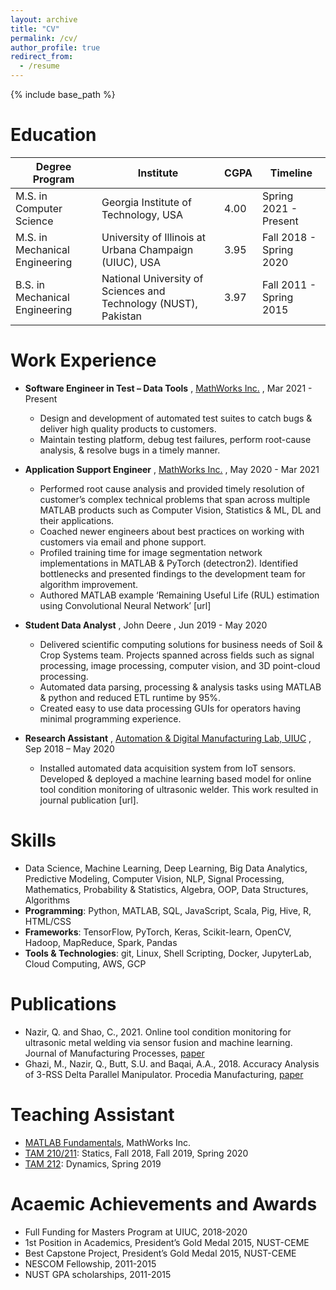 ```yaml
---
layout: archive
title: "CV"
permalink: /cv/
author_profile: true
redirect_from:
  - /resume
---
```


{% include base_path %}

Education
======

| Degree Program                 	| Institute                                                       	| CGPA 	| Timeline                	|
|--------------------------------	|-----------------------------------------------------------------	|------	|-------------------------	|
| M.S. in Computer Science       	| Georgia Institute of Technology, USA                            	| 4.00 	| Spring 2021 - Present   	|
| M.S. in Mechanical Engineering 	| University of Illinois at Urbana Champaign (UIUC), USA          	| 3.95 	| Fall 2018 - Spring 2020 	|
| B.S. in Mechanical Engineering 	| National University of Sciences and Technology (NUST), Pakistan 	| 3.97 	| Fall 2011 - Spring 2015 	|

Work Experience
======

* **Software Engineer in Test – Data Tools** , [MathWorks Inc.](https://www.mathworks.com/) , Mar 2021 - Present
  *	Design and development of automated test suites to catch bugs & deliver high quality products to customers. 
  *	Maintain testing platform, debug test failures, perform root-cause analysis, & resolve bugs in a timely manner.
* **Application Support Engineer** , [MathWorks Inc.](https://www.mathworks.com/) , May 2020 - Mar 2021
  * Performed root cause analysis and provided timely resolution of customer’s complex technical problems that span across multiple MATLAB products such as Computer Vision, Statistics & ML, DL and their applications.
  * Coached newer engineers about best practices on working with customers via email and phone support. 
  * Profiled training time for image segmentation network implementations in MATLAB & PyTorch (detectron2). Identified bottlenecks and presented findings to the development team for algorithm improvement. 
  * Authored MATLAB example ‘Remaining Useful Life (RUL) estimation using Convolutional Neural Network’ [url]

*  **Student Data Analyst** , John Deere , Jun 2019 - May 2020
    *  Delivered scientific computing solutions for business needs of Soil & Crop Systems team. Projects spanned across fields such as signal processing, image processing, computer vision, and 3D point-cloud processing. 
    *  Automated data parsing, processing & analysis tasks using MATLAB & python and reduced ETL runtime by 95%.
    *  Created easy to use data processing GUIs for operators having minimal programming experience.

* **Research Assistant** , [Automation & Digital Manufacturing Lab, UIUC](https://shaolab.mechse.illinois.edu/) , Sep 2018 – May 2020
  * Installed automated data acquisition system from IoT sensors. Developed & deployed a machine learning based model for online tool condition monitoring of ultrasonic welder. This work resulted in journal publication [url]. 
  
Skills
======
* Data Science, Machine Learning, Deep Learning, Big Data Analytics, Predictive Modeling, Computer Vision, NLP, Signal Processing, Mathematics, Probability & Statistics, Algebra, OOP, Data Structures, Algorithms
* **Programming**: Python, MATLAB, SQL, JavaScript, Scala, Pig, Hive, R, HTML/CSS
* **Frameworks**: TensorFlow, PyTorch, Keras, Scikit-learn, OpenCV, Hadoop, MapReduce, Spark, Pandas
* **Tools & Technologies**: git, Linux, Shell Scripting, Docker, JupyterLab, Cloud Computing, AWS, GCP

Publications
======
* Nazir, Q. and Shao, C., 2021. Online tool condition monitoring for ultrasonic metal welding via sensor fusion and machine learning. Journal of Manufacturing Processes, [paper](https://www.sciencedirect.com/science/article/abs/pii/S1526612520308860)
* Ghazi, M., Nazir, Q., Butt, S.U. and Baqai, A.A., 2018. Accuracy Analysis of 3-RSS Delta Parallel Manipulator. Procedia Manufacturing, [paper](https://www.sciencedirect.com/science/article/pii/S2351978918311491)
  
Teaching Assistant
======
* [MATLAB Fundamentals](https://www.mathworks.com/learn/online-courses/matlab-fundamentals.html), MathWorks Inc.
* [TAM 210/211](https://courses.grainger.illinois.edu/tam210/sp2021/): Statics, Fall 2018, Fall 2019, Spring 2020
* [TAM 212](https://courses.grainger.illinois.edu/tam212/sp2021/): Dynamics, Spring 2019
  
 Acaemic Achievements and Awards
======
* Full Funding for Masters Program at UIUC, 2018-2020
* 1st Position in Academics, President’s Gold Medal 2015, NUST-CEME
* Best Capstone Project, President’s Gold Medal 2015, NUST-CEME
* NESCOM Fellowship, 2011-2015
* NUST GPA scholarships, 2011-2015
